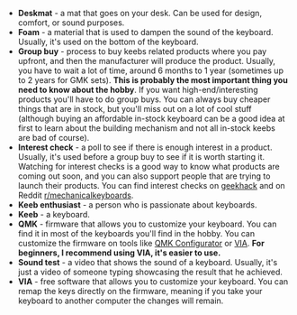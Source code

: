 - **Deskmat** - a mat that goes on your desk. Can be used for design, comfort, or sound purposes.
- **Foam** - a material that is used to dampen the sound of the keyboard. Usually, it's used on the bottom of the keyboard.
- **Group buy** - process to buy keebs related products where you pay upfront, and then the manufacturer will produce the product. Usually, you have to wait a lot of time, around 6 months to 1 year (sometimes up to 2 years for GMK sets). **This is probably the most important thing you need to know about the hobby**. If you want high-end/interesting products you'll have to do group buys. You can always buy cheaper things that are in stock, but you'll miss out on a lot of cool stuff (although buying an affordable in-stock keyboard can be a good idea at first to learn about the building mechanism and not all in-stock keebs are bad of course).
- **Interest check** - a poll to see if there is enough interest in a product. Usually, it's used before a group buy to see if it is worth starting it. Watching for interest checks is a good way to know what products are coming out soon, and you can also support people that are trying to launch their products. You can find interest checks on [geekhack](https://geekhack.org/index.php?board=132.0) and on Reddit [r/mechanicalkeyboards](https://www.reddit.com/r/MechanicalKeyboards/search/?q=IC&restrict_sr=1&sr_nsfw=&include_over_18=1&sort=new).
- **Keeb enthusiast** - a person who is passionate about keyboards.
- **Keeb** - a keyboard.
- **QMK** - firmware that allows you to customize your keyboard. You can find it in most of the keyboards you'll find in the hobby. You can customize the firmware on tools like [QMK Configurator](https://config.qmk.fm/#/) or [VIA](https://caniusevia.com/). **For beginners, I recommend using VIA, it's easier to use.**
- **Sound test** - a video that shows the sound of a keyboard. Usually, it's just a video of someone typing showcasing the result that he achieved.
- **VIA** - free software that allows you to customize your keyboard. You can remap the keys directly on the firmware, meaning if you take your keyboard to another computer the changes will remain.
